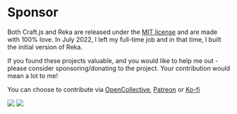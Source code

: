 # Sponsor

Both Craft.js and Reka are released under the [MIT license](https://github.com/prevwong/reka.js/blob/main/LICENSE) and are made with 100% love. In July 2022, I left my full-time job and in that time, I built the initial version of Reka.

If you found these projects valuable, and you would like to help me out - please consider sponsoring/donating to the project. Your contribution would mean a lot to me!

You can choose to contribute via [OpenCollective](https://opencollective.com/craftjs), [Patreon](https://patreon.com/imprev) or [Ko-fi](https://ko-fi.com/prevwong)

<img src="https://opencollective.com/craftjs/sponsors.svg?width=890">
<img src="https://opencollective.com/craftjs/backers.svg?width=890">
